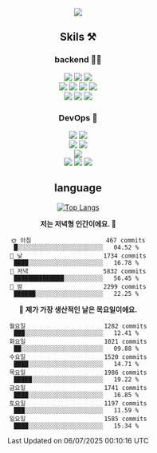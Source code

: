<div align="center">

<a href="https://hhpluscertificateofcompletion.oopy.io/">
  <img src="https://static.spartacodingclub.kr/hanghae99/plus/completion/badge_black.svg" />
</a>

## Skils ⚒️

### backend 🧑‍💻
  
<img src="https://img.shields.io/badge/Java-FF6600?style=flat-square&logo=buymeacoffee&logoColor=white"/>
<img src="https://img.shields.io/badge/Go-0099FF?style=flat-square&logo=go&logoColor=white"/>
<img src="https://img.shields.io/badge/Kotlin-7F52FF?style=flat-square&logo=kotlin&logoColor=white"/>
  
  
<br />
  
<img src="https://img.shields.io/badge/Spring-339933?style=flat-square&logo=Spring&logoColor=white"/>
<img src="https://img.shields.io/badge/Spring Boot-339933?style=flat-square&logo=Spring Boot&logoColor=white"/>
<img src="https://img.shields.io/badge/Spring Security-339933?style=flat-square&logo=Spring Security&logoColor=white"/>
  
<img src="https://img.shields.io/badge/Spring Data JPA-339933?style=flat-square&logo=Hibernate&logoColor=white"/>

<br />
  
  <img src="https://img.shields.io/badge/mysql-0099FF?style=flat-square&logo=mysql&logoColor=white"/>
  <img src="https://img.shields.io/badge/mariadb-0099FF?style=flat-square&logo=mariadb&logoColor=white"/>
  <img src="https://img.shields.io/badge/mongoDB-47A248?style=flat-square&logo=mongodb&logoColor=white"/>
  
  
### DevOps 🚀
  
  <img src="https://img.shields.io/badge/docker-2496ED?style=flat-square&logo=docker&logoColor=white"/>
  <img src="https://img.shields.io/badge/kubernetes-326CE5?style=flat-square&logo=kubernetes&logoColor=white"/>
  
  <br />
  
  <img src="https://img.shields.io/badge/Github Actions-2088FF?style=flat-square&logo=githubactions&logoColor=white"/>
  <img src="https://img.shields.io/badge/Jenkins-D24939?style=flat-square&logo=jenkins&logoColor=white"/>
  
  
  <br />
  <img src="https://img.shields.io/badge/terraform-7B42BC?style=flat-square&logo=terraform&logoColor=white"/>
  
  <br />
  <img src="https://img.shields.io/badge/Amazon AWS-232F3E?style=flat-square&logo=Amazon AWS&logoColor=white"/>

  <img src="https://img.shields.io/badge/GCP-4285F4?style=flat-square&logo=googlecloud&logoColor=white"/>
  <img src="https://img.shields.io/badge/NCP-03C75A?style=flat-square&logo=naver&logoColor=white"/>
  
  
## language

[![Top Langs](https://github-readme-stats.vercel.app/api/top-langs/?username=zxcv9203&hide=html&exclude_repo=zxcv9203.github.io,golB&theme=grate-gatsby)](https://github.com/zxcv9203/github-readme-stats)
  
<!--START_SECTION:waka-->
**저는 저녁형 인간이에요. 🦉** 

```text
🌞 아침                     467 commits         █░░░░░░░░░░░░░░░░░░░░░░░░   04.52 % 
🌆 낮　                     1734 commits        ████░░░░░░░░░░░░░░░░░░░░░   16.78 % 
🌃 저녁                     5832 commits        ██████████████░░░░░░░░░░░   56.45 % 
🌙 밤　                     2299 commits        ██████░░░░░░░░░░░░░░░░░░░   22.25 % 
```
📅 **제가 가장 생산적인 날은 목요일이에요.** 

```text
월요일                      1282 commits        ███░░░░░░░░░░░░░░░░░░░░░░   12.41 % 
화요일                      1021 commits        ██░░░░░░░░░░░░░░░░░░░░░░░   09.88 % 
수요일                      1520 commits        ████░░░░░░░░░░░░░░░░░░░░░   14.71 % 
목요일                      1986 commits        █████░░░░░░░░░░░░░░░░░░░░   19.22 % 
금요일                      1741 commits        ████░░░░░░░░░░░░░░░░░░░░░   16.85 % 
토요일                      1197 commits        ███░░░░░░░░░░░░░░░░░░░░░░   11.59 % 
일요일                      1585 commits        ████░░░░░░░░░░░░░░░░░░░░░   15.34 % 
```



 Last Updated on 06/07/2025 00:10:16 UTC
<!--END_SECTION:waka-->
  
</div>

